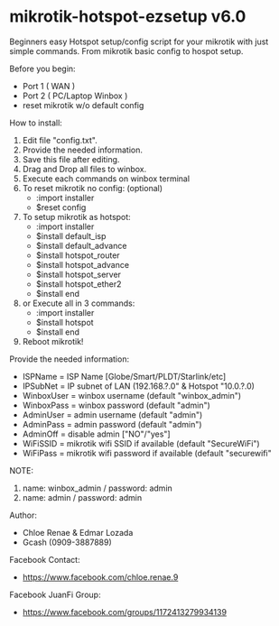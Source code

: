 # mikrotik-hotspot-ezsetup v6.0
Beginners easy Hotspot setup/config script for your mikrotik with just simple commands. From mikrotik basic config to hospot setup.

Before you begin:
- Port 1 ( WAN )
- Port 2 ( PC/Laptop Winbox )
- reset mikrotik w/o default config

How to install:
1. Edit file "config.txt".
2. Provide the needed information.
3. Save this file after editing.
4. Drag and Drop all files to winbox.
5. Execute each commands on winbox terminal
6. To reset mikrotik no config: (optional)
   - :import installer
   - $reset config
7. To setup mikrotik as hotspot:
   - :import installer
   - $install default_isp
   - $install default_advance
   - $install hotspot_router
   - $install hotspot_advance
   - $install hotspot_server
   - $install hotspot_ether2
   - $install end
8. or Execute all in 3 commands:
   - :import installer
   - $install hotspot
   - $install end
9. Reboot mikrotik!

Provide the needed information:
- ISPName    = ISP Name [Globe/Smart/PLDT/Starlink/etc]
- IPSubNet   = IP subnet of LAN (192.168.?.0" & Hotspot "10.0.?.0)
- WinboxUser = winbox username (default "winbox_admin")
- WinboxPass = winbox password (default "admin")
- AdminUser  = admin username (default "admin")
- AdminPass  = admin password (default "admin")
- AdminOff   = disable admin ["NO"/"yes"]
- WiFiSSID   = mikrotik wifi SSID if available (default "SecureWiFi")
- WiFiPass   = mikrotik wifi password if available (default "securewifi"

NOTE:
  1. name: winbox_admin / password: admin
  2. name: admin / password: admin 

Author:
- Chloe Renae & Edmar Lozada
- Gcash (0909-3887889)

Facebook Contact:
- https://www.facebook.com/chloe.renae.9

Facebook JuanFi Group:
- https://www.facebook.com/groups/1172413279934139
